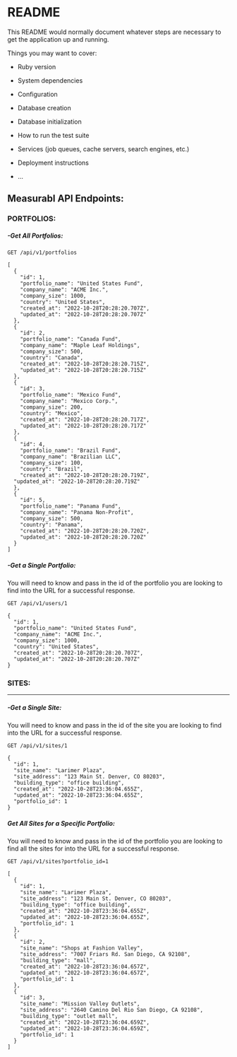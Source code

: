 # README

This README would normally document whatever steps are necessary to get the
application up and running.

Things you may want to cover:

* Ruby version

* System dependencies

* Configuration

* Database creation

* Database initialization

* How to run the test suite

* Services (job queues, cache servers, search engines, etc.)

* Deployment instructions

* ...

## Measurabl API Endpoints:

### PORTFOLIOS:
##### -Get All Portfolios:

```
GET /api/v1/portfolios

[
  {
    "id": 1,
    "portfolio_name": "United States Fund",
    "company_name": "ACME Inc.",
    "company_size": 1000,
    "country": "United States",
    "created_at": "2022-10-28T20:28:20.707Z",
    "updated_at": "2022-10-28T20:28:20.707Z"
  },
  {
    "id": 2,
    "portfolio_name": "Canada Fund",
    "company_name": "Maple Leaf Holdings",
    "company_size": 500,
    "country": "Canada",
    "created_at": "2022-10-28T20:28:20.715Z",
    "updated_at": "2022-10-28T20:28:20.715Z"
  },
  {
    "id": 3,
    "portfolio_name": "Mexico Fund",
    "company_name": "Mexico Corp.",
    "company_size": 200,
    "country": "Mexico",
    "created_at": "2022-10-28T20:28:20.717Z",
    "updated_at": "2022-10-28T20:28:20.717Z"
  },
  {
    "id": 4,
    "portfolio_name": "Brazil Fund",
    "company_name": "Brazilian LLC",
    "company_size": 100,
    "country": "Brazil",
    "created_at": "2022-10-28T20:28:20.719Z",
  "updated_at": "2022-10-28T20:28:20.719Z"
  },
  {
    "id": 5,
    "portfolio_name": "Panama Fund",
    "company_name": "Panama Non-Profit",
    "company_size": 500,
    "country": "Panama",
    "created_at": "2022-10-28T20:28:20.720Z",
    "updated_at": "2022-10-28T20:28:20.720Z"
  }
]
```

##### -Get a Single Portfolio:
You will need to know and pass in the id of the portfolio you are looking to find into the URL for a successful response.

```
GET /api/v1/users/1

{
  "id": 1,
  "portfolio_name": "United States Fund",
  "company_name": "ACME Inc.",
  "company_size": 1000,
  "country": "United States",
  "created_at": "2022-10-28T20:28:20.707Z",
  "updated_at": "2022-10-28T20:28:20.707Z"
}
```



### SITES:
--------------------
##### -Get a Single Site:
You will need to know and pass in the id of the site you are looking to find into the URL for a successful response.

```
GET /api/v1/sites/1

{
  "id": 1,
  "site_name": "Larimer Plaza",
  "site_address": "123 Main St. Denver, CO 80203",
  "building_type": "office building",
  "created_at": "2022-10-28T23:36:04.655Z",
  "updated_at": "2022-10-28T23:36:04.655Z",
  "portfolio_id": 1
}
```

##### Get All Sites for a Specific Portfolio:
You will need to know and pass in the id of the portfolio you are looking to find all the sites for
into the URL for a successful response.

```
GET /api/v1/sites?portfolio_id=1

[
  {
    "id": 1,
    "site_name": "Larimer Plaza",
    "site_address": "123 Main St. Denver, CO 80203",
    "building_type": "office building",
    "created_at": "2022-10-28T23:36:04.655Z",
    "updated_at": "2022-10-28T23:36:04.655Z",
    "portfolio_id": 1
  },
  {
    "id": 2,
    "site_name": "Shops at Fashion Valley",
    "site_address": "7007 Friars Rd. San Diego, CA 92108",
    "building_type": "mall",
    "created_at": "2022-10-28T23:36:04.657Z",
    "updated_at": "2022-10-28T23:36:04.657Z",
    "portfolio_id": 1
  },
  {
    "id": 3,
    "site_name": "Mission Valley Outlets",
    "site_address": "2640 Camino Del Rio San Diego, CA 92108",
    "building_type": "outlet mall",
    "created_at": "2022-10-28T23:36:04.659Z",
    "updated_at": "2022-10-28T23:36:04.659Z",
    "portfolio_id": 1
  }
]
```
